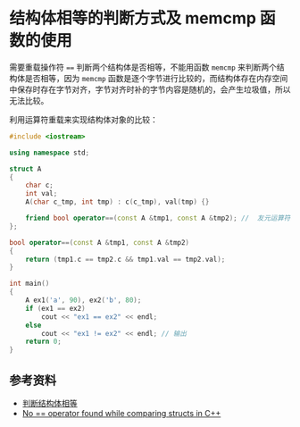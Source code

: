 # 结构体相等的判断方式及 memcmp 函数的使用

需要重载操作符 `==` 判断两个结构体是否相等，不能用函数 `memcmp` 来判断两个结构体是否相等，因为 `memcmp` 函数是逐个字节进行比较的，而结构体存在内存空间中保存时存在字节对齐，字节对齐时补的字节内容是随机的，会产生垃圾值，所以无法比较。

利用运算符重载来实现结构体对象的比较：

```cpp
#include <iostream>

using namespace std;

struct A
{
    char c;
    int val;
    A(char c_tmp, int tmp) : c(c_tmp), val(tmp) {}

    friend bool operator==(const A &tmp1, const A &tmp2); //  友元运算符重载函数
};

bool operator==(const A &tmp1, const A &tmp2)
{
    return (tmp1.c == tmp2.c && tmp1.val == tmp2.val);
}

int main()
{
    A ex1('a', 90), ex2('b', 80);
    if (ex1 == ex2)
        cout << "ex1 == ex2" << endl;
    else
        cout << "ex1 != ex2" << endl; // 输出
    return 0;
}
```

## 参考资料

- [判断结构体相等](https://www.jianshu.com/p/857703dcc7db?utm_campaign=maleskine&utm_content=note&utm_medium=seo_notes&utm_source=recommendation)
- [No == operator found while comparing structs in C++](https://stackoverflow.com/questions/5740310/no-operator-found-while-comparing-structs-in-c)
